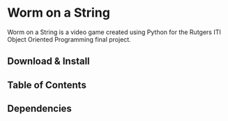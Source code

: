 # Worm on a String

Worm on a String is a video game created using Python for the Rutgers ITI Object Oriented Programming final project.

## Download & Install

## Table of Contents

## Dependencies